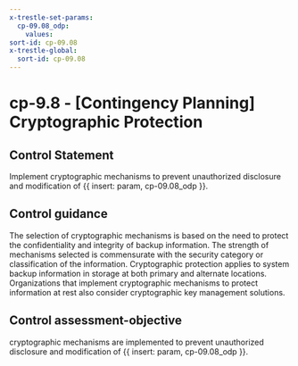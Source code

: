 ```yaml
---
x-trestle-set-params:
  cp-09.08_odp:
    values:
sort-id: cp-09.08
x-trestle-global:
  sort-id: cp-09.08
---
```


# cp-9.8 - \[Contingency Planning\] Cryptographic Protection

## Control Statement

Implement cryptographic mechanisms to prevent unauthorized disclosure and modification of {{ insert: param, cp-09.08_odp }}.

## Control guidance

The selection of cryptographic mechanisms is based on the need to protect the confidentiality and integrity of backup information. The strength of mechanisms selected is commensurate with the security category or classification of the information. Cryptographic protection applies to system backup information in storage at both primary and alternate locations. Organizations that implement cryptographic mechanisms to protect information at rest also consider cryptographic key management solutions.

## Control assessment-objective

cryptographic mechanisms are implemented to prevent unauthorized disclosure and modification of {{ insert: param, cp-09.08_odp }}.
